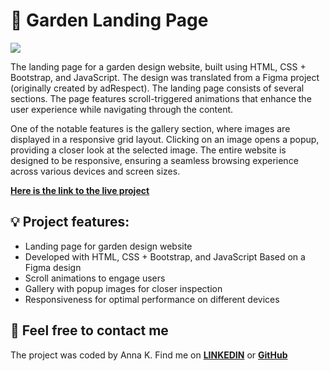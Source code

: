 # 🌻 Garden Landing Page


<img src='https://i.ibb.co/10h0TV1/image-22.png'> 


 The landing page for a garden design website, built using HTML, CSS + Bootstrap, and JavaScript. The design was translated from a Figma project (originally created by adRespect). The landing page consists of several sections. The page features scroll-triggered animations that enhance the user experience while navigating through the content.

One of the notable features is the gallery section, where images are displayed in a responsive grid layout. Clicking on an image opens a popup, providing a closer look at the selected image. The entire website is designed to be responsive, ensuring a seamless browsing experience across various devices and screen sizes.

[**Here is the link to the live project**](https://annakrolikowska.github.io/garden-landingpage/) 


 ## :bulb: Project features:
- Landing page for garden design website
- Developed with HTML, CSS + Bootstrap, and JavaScript
  Based on a Figma design 
- Scroll animations to engage users
- Gallery with popup images for closer inspection
- Responsiveness for optimal performance on different devices


## :envelope_with_arrow: Feel free to contact me
The project was coded by Anna K. Find me on [**LINKEDIN**](https://www.linkedin.com/in/krolikowska-ann/) or [**GitHub**](https://github.com/annakrolikowska)
